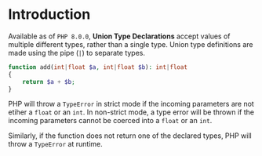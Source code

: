 # Introduction

Available as of `PHP 8.0.0`, **Union Type Declarations** accept values of multiple different types, rather than a single type. Union type definitions are made using the pipe (`|`) to separate types.

```php
function add(int|float $a, int|float $b): int|float
{
    return $a + $b;
}
```

PHP will throw a `TypeError` in strict mode if the incoming parameters are not etiher a `float` or an `int`. In non-strict mode, a type error will be thrown if the incoming parameters cannot be coerced into a `float` or an `int`.

Similarly, if the function does not return one of the declared types, PHP will throw a `TypeError` at runtime.
